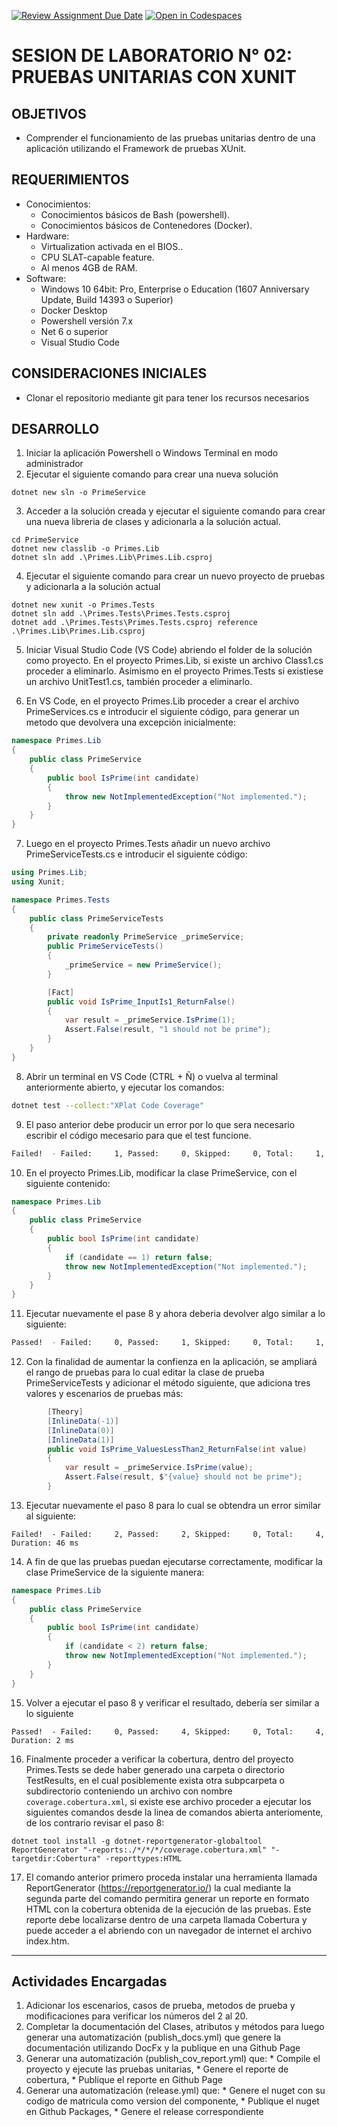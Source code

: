 [![Review Assignment Due Date](https://classroom.github.com/assets/deadline-readme-button-22041afd0340ce965d47ae6ef1cefeee28c7c493a6346c4f15d667ab976d596c.svg)](https://classroom.github.com/a/OcBPhWsJ)
[![Open in Codespaces](https://classroom.github.com/assets/launch-codespace-2972f46106e565e64193e422d61a12cf1da4916b45550586e14ef0a7c637dd04.svg)](https://classroom.github.com/open-in-codespaces?assignment_repo_id=19732720)
# SESION DE LABORATORIO N° 02: PRUEBAS UNITARIAS CON XUNIT

## OBJETIVOS
  * Comprender el funcionamiento de las pruebas unitarias dentro de una aplicación utilizando el Framework de pruebas XUnit.

## REQUERIMIENTOS
  * Conocimientos: 
    - Conocimientos básicos de Bash (powershell).
    - Conocimientos básicos de Contenedores (Docker).
  * Hardware:
    - Virtualization activada en el BIOS..
    - CPU SLAT-capable feature.
    - Al menos 4GB de RAM.
  * Software:
    - Windows 10 64bit: Pro, Enterprise o Education (1607 Anniversary Update, Build 14393 o Superior)
    - Docker Desktop 
    - Powershell versión 7.x
    - Net 6 o superior
    - Visual Studio Code

## CONSIDERACIONES INICIALES
  * Clonar el repositorio mediante git para tener los recursos necesarios

## DESARROLLO
1. Iniciar la aplicación Powershell o Windows Terminal en modo administrador 
2. Ejecutar el siguiente comando para crear una nueva solución
```
dotnet new sln -o PrimeService 
```
3. Acceder a la solución creada y ejecutar el siguiente comando para crear una nueva libreria de clases y adicionarla a la solución actual.
```
cd PrimeService 
dotnet new classlib -o Primes.Lib
dotnet sln add .\Primes.Lib\Primes.Lib.csproj
```
4. Ejecutar el siguiente comando para crear un nuevo proyecto de pruebas y adicionarla a la solución actual
```
dotnet new xunit -o Primes.Tests
dotnet sln add .\Primes.Tests\Primes.Tests.csproj
dotnet add .\Primes.Tests\Primes.Tests.csproj reference .\Primes.Lib\Primes.Lib.csproj
```
5. Iniciar Visual Studio Code (VS Code) abriendo el folder de la solución como proyecto. En el proyecto Primes.Lib, si existe un archivo Class1.cs proceder a eliminarlo. Asimismo en el proyecto Primes.Tests si existiese un archivo UnitTest1.cs, también proceder a eliminarlo.

6. En VS Code, en el proyecto Primes.Lib proceder a crear el archivo PrimeServices.cs e introducir el siguiente código, para generar un metodo que devolvera una excepciòn inicialmente:
```C#
namespace Primes.Lib
{
    public class PrimeService
    {
        public bool IsPrime(int candidate)
        {
            throw new NotImplementedException("Not implemented.");
        }
    }
}
```
7. Luego en el proyecto Primes.Tests añadir un nuevo archivo PrimeServiceTests.cs e introducir el siguiente código:
```C#
using Primes.Lib;
using Xunit;

namespace Primes.Tests
{
    public class PrimeServiceTests
    {
        private readonly PrimeService _primeService;
        public PrimeServiceTests()
        {
            _primeService = new PrimeService();
        }

        [Fact]
        public void IsPrime_InputIs1_ReturnFalse()
        {
            var result = _primeService.IsPrime(1);
            Assert.False(result, "1 should not be prime");
        }
    }
}
```
8. Abrir un terminal en VS Code (CTRL + Ñ) o vuelva al terminal anteriormente abierto, y ejecutar los comandos:
```Bash
dotnet test --collect:"XPlat Code Coverage"
```
9. El paso anterior debe producir un error por lo que sera necesario escribir el código mecesario para que el test funcione. 
```Bash
Failed!  - Failed:     1, Passed:     0, Skipped:     0, Total:     1, Duration: < 1 ms
```
10. En el proyecto Primes.Lib, modificar la clase PrimeService, con el siguiente contenido:
```C#
namespace Primes.Lib
{
    public class PrimeService
    {
        public bool IsPrime(int candidate)
        {
            if (candidate == 1) return false;
            throw new NotImplementedException("Not implemented.");
        }
    }
}
```
11. Ejecutar nuevamente el pase 8 y ahora deberia devolver algo similar a lo siguiente:
```Bash
Passed!  - Failed:     0, Passed:     1, Skipped:     0, Total:     1, Duration: < 1 ms
```
12. Con la finalidad de aumentar la confienza en la aplicación, se ampliará el rango de pruebas para lo cual editar la clase de prueba PrimeServiceTests y adicionar el método siguiente, que adiciona tres valores y escenarios de pruebas más:
```C#
        [Theory]
        [InlineData(-1)]
        [InlineData(0)]
        [InlineData(1)]
        public void IsPrime_ValuesLessThan2_ReturnFalse(int value)
        {
            var result = _primeService.IsPrime(value);
            Assert.False(result, $"{value} should not be prime");
        }
```
13. Ejecutar nuevamente el paso 8 para lo cual se obtendra un error similar al siguiente:
```
Failed!  - Failed:     2, Passed:     2, Skipped:     0, Total:     4, Duration: 46 ms
```
14. A fin de que las pruebas puedan ejecutarse correctamente, modificar la clase PrimeService de la siguiente manera:
```C#
namespace Primes.Lib
{
    public class PrimeService
    {
        public bool IsPrime(int candidate)
        {
            if (candidate < 2) return false;
            throw new NotImplementedException("Not implemented.");
        }
    }
}
```
15. Volver a ejecutar el paso 8 y verificar el resultado, debería ser similar a lo siguiente
```
Passed!  - Failed:     0, Passed:     4, Skipped:     0, Total:     4, Duration: 2 ms
```
16. Finalmente proceder a verificar la cobertura, dentro del proyecto Primes.Tests se dede haber generado una carpeta o directorio TestResults, en el cual posiblemente exista otra subpcarpeta o subdirectorio conteniendo un archivo con nombre `coverage.cobertura.xml`, si existe ese archivo proceder a ejecutar los siguientes comandos desde la linea de comandos abierta anteriomente, de los contrario revisar el paso 8:
```
dotnet tool install -g dotnet-reportgenerator-globaltool
ReportGenerator "-reports:./*/*/*/coverage.cobertura.xml" "-targetdir:Cobertura" -reporttypes:HTML
```
17. El comando anterior primero proceda instalar una herramienta llamada ReportGenerator (https://reportgenerator.io/) la cual mediante la segunda parte del comando permitira generar un reporte en formato HTML con la cobertura obtenida de la ejecución de las pruebas. Este reporte debe localizarse dentro de una carpeta llamada Cobertura y puede acceder a el abriendo con un navegador de internet el archivo index.htm.

---
## Actividades Encargadas
1. Adicionar los escenarios, casos de prueba, metodos de prueba y modificaciones para verificar los números del 2 al 20.
2. Completar la documentación del Clases, atributos y métodos para luego generar una automatización (publish_docs.yml) que genere la documentación utilizando DocFx y la publique en una Github Page
3. Generar una automatización (publish_cov_report.yml) que: * Compile el proyecto y ejecute las pruebas unitarias, * Genere el reporte de cobertura, * Publique el reporte en Github Page
4. Generar una automatización (release.yml) que: * Genere el nuget con su codigo de matricula como version del componente, * Publique el nuget en Github Packages, * Genere el release correspondiente
